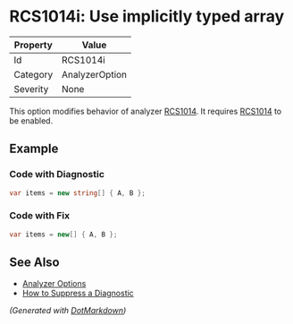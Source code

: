# RCS1014i: Use implicitly typed array

| Property | Value          |
| -------- | -------------- |
| Id       | RCS1014i       |
| Category | AnalyzerOption |
| Severity | None           |

This option modifies behavior of analyzer [RCS1014](RCS1014.md)\. It requires [RCS1014](RCS1014.md) to be enabled\.

## Example

### Code with Diagnostic

```csharp
var items = new string[] { A, B };
```

### Code with Fix

```csharp
var items = new[] { A, B };
```

## See Also

* [Analyzer Options](../AnalyzerOptions.md)
* [How to Suppress a Diagnostic](../HowToConfigureAnalyzers.md#how-to-suppress-a-diagnostic)


*\(Generated with [DotMarkdown](http://github.com/JosefPihrt/DotMarkdown)\)*
